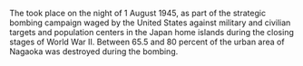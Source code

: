 The took place on the night of 1 August 1945, as part of the strategic bombing campaign waged by the United States against military and civilian targets and population centers in the Japan home islands during the closing stages of World War II. Between 65.5 and 80 percent of the urban area of Nagaoka was destroyed during the bombing.
